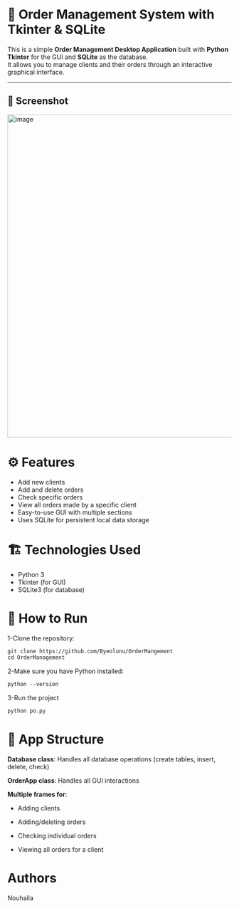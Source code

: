 # 🛒 Order Management System with Tkinter & SQLite

This is a simple **Order Management Desktop Application** built with **Python Tkinter** for the GUI and **SQLite** as the database.  
It allows you to manage clients and their orders through an interactive graphical interface.

---

## 📸 Screenshot



<img width="726" alt="image" src="https://github.com/user-attachments/assets/99a043e2-2cd0-460c-b259-942e78dcd62c" />

# ⚙️ Features
  - Add new clients
  - Add and delete orders
  - Check specific orders
  - View all orders made by a specific client
  - Easy-to-use GUI with multiple sections
  - Uses SQLite for persistent local data storage

# 🏗️ Technologies Used
- Python 3
- Tkinter (for GUI)
- SQLite3 (for database)

# 🚀 How to Run
1-Clone the repository:
```markdown
git clone https://github.com/Byeolunu/OrderMangement
cd OrderManagement
```
2-Make sure you have Python installed:
```markdown
python --version
```
3-Run the project 
```markdown
python po.py
```

# 🧠 App Structure
**Database class**: Handles all database operations (create tables, insert, delete, check)

**OrderApp class**: Handles all GUI interactions

**Multiple frames for**:

  - Adding clients
  
  - Adding/deleting orders
  
  - Checking individual orders
  
  - Viewing all orders for a client

# Authors 
Nouhaila 
